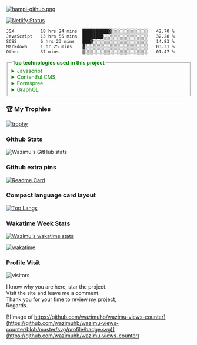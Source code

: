 [![hampi-github.png](https://i.postimg.cc/d04DybCw/hampi-github.png)](https://hampi-tourism-site-hb.netlify.app/)


  [![Netlify Status](https://api.netlify.com/api/v1/badges/c7864322-293c-413f-93a7-1af5bf544dd2/deploy-status)](https://app.netlify.com/sites/hampi-tourism-site-hb/deploys)
 
<!--START_SECTION:waka-->
```text
JSX          18 hrs 24 mins  ██████████▓░░░░░░░░░░░░░░   42.70 % 
JavaScript   13 hrs 55 mins  ████████░░░░░░░░░░░░░░░░░   32.28 % 
SCSS         6 hrs 23 mins   ███▓░░░░░░░░░░░░░░░░░░░░░   14.83 % 
Markdown     1 hr 25 mins    ▓░░░░░░░░░░░░░░░░░░░░░░░░   03.31 % 
Other        37 mins         ▒░░░░░░░░░░░░░░░░░░░░░░░░   01.47 % 
```
<!--END_SECTION:waka-->
<fieldset style="color: green">
  <legend>
    <strong> Top technologies used in this project</strong>
  </legend>
 <details>
  <summary>Javascript</summary>
  <ul>
    <li>React -Frontend</li>
    <li>Gatsby -Static Site Generator</li>
    <li>Node -Backend</li>
  </ul>
  </details>
 <details>
  <summary>Contentful CMS,</summary>
  (store images and posts of the site)
  </details>
 <details>
  <summary>Formspree</summary>
  Sends emails to my gmail account
  </details>
 <details>
  <summary>GraphQL</summary>
  Queries Contentful CMS data
  </details>
</fieldset>

### 🏆 My Trophies
  [![trophy](https://github-profile-trophy.vercel.app/?username=wazimuhb&theme=juicyfresh&no-bg=true)](https://github.com/wazimuhb/tourism-hampi)

### Github Stats

![Wazimu's GitHub stats](https://github-readme-stats.vercel.app/api?username=wazimuhb&count_private=true&show_icons=true&theme=dark&title_color=009933&include_all_commits=true)

### Github extra pins

[![Readme Card](https://github-readme-stats.vercel.app/api/pin/?username=wazimuhb&repo=tourism-hampi&theme=dark&title_color=009933)](https://github.com/wazimuhb/tourism-hampi&show_owner=true&count_private=true)

### Compact language card layout

[![Top Langs](https://github-readme-stats.vercel.app/api/top-langs/?username=wazimuhb&layout=compact&theme=dark&title_color=009933)](https://github.com/wazimuhb/tourism-hampi)

### Wakatime Week Stats

[![Wazimu's wakatime stats](https://github-readme-stats.vercel.app/api/wakatime?username=wazimu&theme=dark&title_color=009933)](https://github.com/wazimuhb/wazimuhb)

[![wakatime](https://wakatime.com/badge/user/26cc90f6-22da-4220-ac7d-f452b6324239.svg)](https://wakatime.com/@26cc90f6-22da-4220-ac7d-f452b6324239)

### Profile Visit

![visitors](https://visitor-badge.glitch.me/badge?page_id=wazimuhb.tourism-hampi&left_color=green&right_color=red&theme=dark&title_color=009933)

<p>
I know why you are here, star the project.<br />
Visit the site and leave me a comment.<br />
Thank you for your time to review my project,<br />
Regards.<br />
</p>

[![Image of https://github.com/wazimuhb/wazimu-views-counter](https://github.com/wazimuhb/wazimu-views-counter/blob/master/svg/profile/badge.svg)](https://github.com/wazimuhb/wazimu-views-counter)

